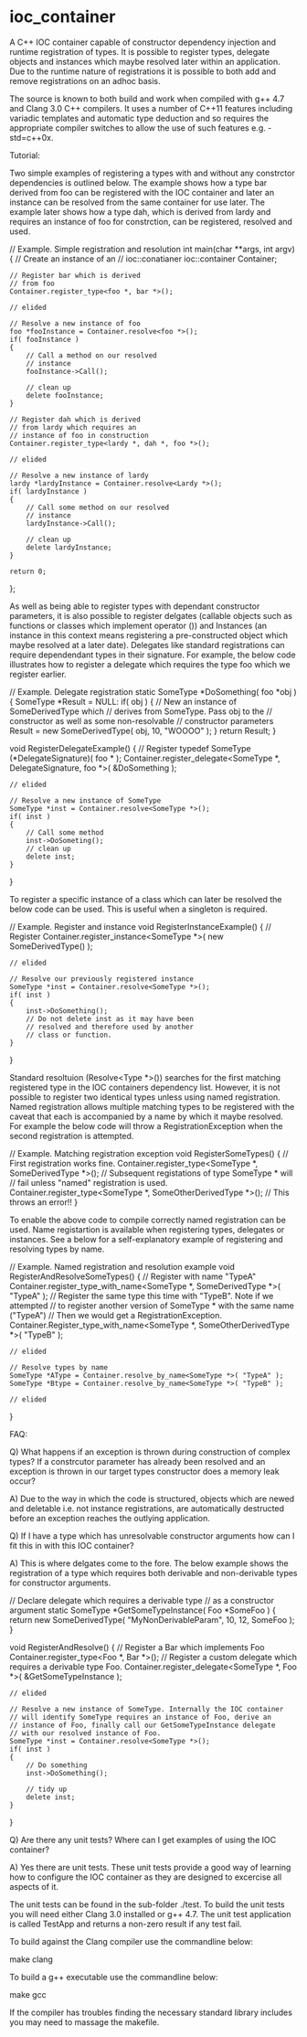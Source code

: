 ioc_container
=============

A C++ IOC container capable of constructor dependency injection and runtime registration of types. It is possible to register types, delegate objects and instances which maybe resolved later within an application. Due to the runtime nature of registrations it is possible to both add and remove registrations on an adhoc basis.

The source is known to both build and work when compiled with g++ 4.7 and Clang 3.0 C++ compilers. It uses a number of C++11 features including variadic templates and automatic type deduction and so requires the appropriate compiler switches to allow the use of such features e.g. -std=c++0x.

Tutorial:

Two simple examples of registering a types with and without any constrctor dependencies is outlined below. The example shows how a type bar derived from foo can be registered with the IOC container and later an instance can be resolved from the same container for use later. The example later shows how a type dah, which is derived from lardy and requires an instance of foo for constrction, can be registered, resolved and used.

// Example. Simple registration and resolution
int main(char **args, int argv)
{
    // Create an instance of an
    // ioc::conatianer
    ioc::container Container;

    // Register bar which is derived
    // from foo
    Container.register_type<foo *, bar *>();

    // elided

    // Resolve a new instance of foo
    foo *fooInstance = Container.resolve<foo *>();
    if( fooInstance )
    {
        // Call a method on our resolved
        // instance
        fooInstance->Call();

        // clean up
        delete fooInstance;
    }

    // Register dah which is derived
    // from lardy which requires an
    // instance of foo in construction
    Container.register_type<lardy *, dah *, foo *>();

    // elided

    // Resolve a new instance of lardy
    lardy *lardyInstance = Container.resolve<Lardy *>();
    if( lardyInstance )
    {
        // Call some method on our resolved
        // instance
        lardyInstance->Call();

        // clean up
        delete lardyInstance;
    }

    return 0;
};

As well as being able to register types with dependant constructor parameters, it is also possible to register delgates (callable objects such as functions or classes which implement operator ()) and Instances (an instance in this context means registering a pre-constructed object which maybe resolved at a later date). Delegates like standard registrations can require dependendant types in their signature. For example, the below code illustrates how to register a delegate which requires the type foo which we register earlier.

// Example. Delegate registration
static SomeType *DoSomething( foo *obj )
{
    SomeType *Result = NULL:
    if( obj )
    {
        // New an instance of SomeDerivedType which
        // derives from SomeType. Pass obj to the
        // constructor as well as some non-resolvable
        // constructor parameters
        Result = new SomeDerivedType( obj, 10, "WOOOO" );
    }
    return Result;
}

void RegisterDelegateExample()
{
    // Register
    typedef SomeType (*DelegateSignature)( foo * );
    Container.register_delegate<SomeType *, DelegateSignature, foo *>( &DoSomething );

    // elided

    // Resolve a new instance of SomeType
    SomeType *inst = Container.resolve<SomeType *>();
    if( inst )
    {
        // Call some method
        inst->DoSometing();
        // clean up
        delete inst;
    }
}

To register a specific instance of a class which can later be resolved the below code can be used. This is useful when a singleton is required.

// Example. Register and instance
void RegisterInstanceExample()
{
    // Register
    Container.register_instance<SomeType *>( new SomeDerivedType() );

    // elided

    // Resolve our previously registered instance
    SomeType *inst = Container.resolve<SomeType *>();
    if( inst )
    {
        inst->DoSomething();
        // Do not delete inst as it may have been
        // resolved and therefore used by another
        // class or function.
    }
}

Standard resoltuion (Resolve<Type *>()) searches for the first matching registered type in the IOC containers dependency list. However, it is not possible to register two identical types unless using named registration. Named registration allows multiple matching types to be registered with the caveat that each is accompanied by a name by which it maybe resolved. For example the below code will throw a RegistrationException when the second registration is attempted.

// Example. Matching registration exception
void RegisterSomeTypes()
{
    // First registration works fine.
    Container.register_type<SomeType *, SomeDerivedType *>();
    // Subsequent registations of type SomeType * will
    // fail unless "named" registration is used.
    Container.register_type<SomeType *, SomeOtherDerivedType *>(); // This throws an error!! 
}

To enable the above code to compile correctly named registration can be used. Name registartion is available when registering types, delegates or instances. See a below for a self-explanatory example of registering and resolving types by name.

// Example. Named registration and resolution example
void RegisterAndResolveSomeTypes()
{
    // Register with name "TypeA"
    Container.register_type_with_name<SomeType *, SomeDerivedType *>( "TypeA" );
    // Register the same type this time with "TypeB". Note if we attempted
    // to register another version of SomeType * with the same name ("TypeA")
    // Then we would get a RegistrationException.
    Container.Register_type_with_name<SomeType *, SomeOtherDerivedType *>( "TypeB" );

    // elided

    // Resolve types by name
    SomeType *AType = Container.resolve_by_name<SomeType *>( "TypeA" );
    SomeType *Btype = Container.resolve_by_name<SomeType *>( "TypeB" );

    // elided 
}

FAQ:

Q) What happens if an exception is thrown during construction of complex types? If a constrcutor parameter has already been resolved and an exception is thrown in our target types constructor does a memory leak occur?

A) Due to the way in which the code is structured, objects which are newed and deletable i.e. not instance registrations, are automatically destructed before an exception reaches the outlying application.

Q) If I have a type which has unresolvable constructor arguments how can I fit this in with this IOC container?

A) This is where delgates come to the fore. The below example shows the registration of a type which requires both derivable and non-derivable types for constructor arguments.

// Declare delegate which requires a derivable type
// as a constructor argument
static SomeType *GetSomeTypeInstance( Foo *SomeFoo )
{
    return new SomeDerivedType( "MyNonDerivableParam", 10, 12, SomeFoo );
}

void RegisterAndResolve()
{
    // Register a Bar which implements Foo
    Container.register_type<Foo *, Bar *>();
    // Register a custom delegate which requires a derivable type Foo.
    Container.register_delegate<SomeType *, Foo *>( &GetSomeTypeInstance );

    // elided
    
    // Resolve a new instance of SomeType. Internally the IOC container
    // will identify SomeType requires an instance of Foo, derive an
    // instance of Foo, finally call our GetSomeTypeInstance delegate
    // with our resolved instance of Foo.
    SomeType *inst = Container.resolve<SomeType *>();
    if( inst )
    {
        // Do something
        inst->DoSomething();

        // tidy up
        delete inst;
    }

}

Q) Are there any unit tests? Where can I get examples of using the IOC container?

A) Yes there are unit tests. These unit tests provide a good way of learning how to configure the IOC container as they are designed to excercise all aspects of it.

The unit tests can be found in the sub-folder ./test. To build the unit tests you will need either Clang 3.0 installed or g++ 4.7. The unit test application is called TestApp and returns a non-zero result if any test fail. 

To build against the Clang compiler use the commandline below:

make clang

To build a g++ executable use the commandline below:

make gcc

If the compiler has troubles finding the necessary standard library includes you may need to massage the makefile.
